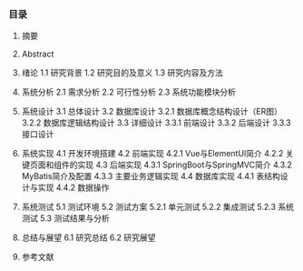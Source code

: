 ### 目录

1. 摘要

2. Abstract

3. 绪论
   1.1 研究背景
   1.2 研究目的及意义
   1.3 研究内容及方法

4. 系统分析
   2.1 需求分析
   2.2 可行性分析
   2.3 系统功能模块分析

5. 系统设计
   3.1 总体设计
   3.2 数据库设计
       3.2.1 数据库概念结构设计（ER图）
       3.2.2 数据库逻辑结构设计
   3.3 详细设计
       3.3.1 前端设计
       3.3.2 后端设计
       3.3.3 接口设计

6. 系统实现
   4.1 开发环境搭建
   4.2 前端实现
       4.2.1 Vue与ElementUI简介
       4.2.2 关键页面和组件的实现
   4.3 后端实现
       4.3.1 SpringBoot与SpringMVC简介
       4.3.2 MyBatis简介及配置
       4.3.3 主要业务逻辑实现
   4.4 数据库实现
       4.4.1 表结构设计与实现
       4.4.2 数据操作

7. 系统测试
   5.1 测试环境
   5.2 测试方案
       5.2.1 单元测试
       5.2.2 集成测试
       5.2.3 系统测试
   5.3 测试结果与分析

8. 总结与展望
   6.1 研究总结
   6.2 研究展望

9. 参考文献